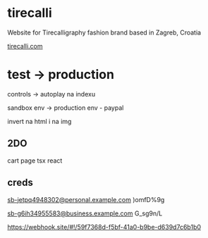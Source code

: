 # tirecalli

Website for Tirecalligraphy fashion brand based in Zagreb, Croatia

[tirecalli.com](https://tirecalli.com)

# test -> production

controls -> autoplay na indexu

sandbox env -> production env - paypal

invert na html i na img

## 2DO

cart page tsx react

## creds

sb-jetpq4948302@personal.example.com
)omfD%9g

sb-g6ih34955583@business.example.com
G_sg9n/L

https://webhook.site/#!/59f7368d-f5bf-41a0-b9be-d639d7c6b1b0

